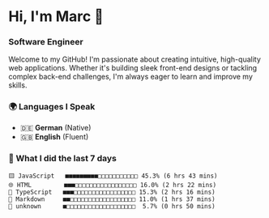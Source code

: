 # Hi, I'm Marc 👋 
### Software Engineer

Welcome to my GitHub! I'm passionate about creating intuitive, high-quality web applications. Whether it's building sleek front-end designs or tackling complex back-end challenges, I'm always eager to learn and improve my skills.  

### 🌍 Languages I Speak  
- 🇩🇪 **German** (Native)  
- 🇬🇧 **English** (Fluent)

### 🤯 What I did the last 7 days

```
🟨 JavaScript   ■■■■■■■■■□□□□□□□□□□□ 45.3% (6 hrs 43 mins)
🌐 HTML         ■■■□□□□□□□□□□□□□□□□□ 16.0% (2 hrs 22 mins)
🔷 TypeScript   ■■■□□□□□□□□□□□□□□□□□ 15.3% (2 hrs 16 mins)
📝 Markdown     ■■□□□□□□□□□□□□□□□□□□ 11.0% (1 hrs 37 mins)
📄 unknown      ■□□□□□□□□□□□□□□□□□□□  5.7% (0 hrs 50 mins)
```